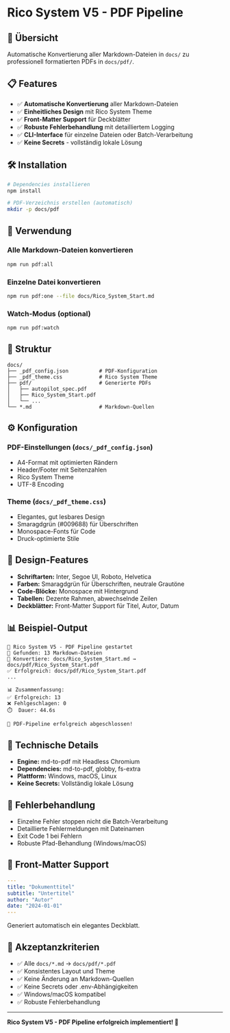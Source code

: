 # Rico System V5 - PDF Pipeline

## 🚀 Übersicht

Automatische Konvertierung aller Markdown-Dateien in `docs/` zu professionell formatierten PDFs in `docs/pdf/`.

## 📋 Features

- ✅ **Automatische Konvertierung** aller Markdown-Dateien
- ✅ **Einheitliches Design** mit Rico System Theme
- ✅ **Front-Matter Support** für Deckblätter
- ✅ **Robuste Fehlerbehandlung** mit detailliertem Logging
- ✅ **CLI-Interface** für einzelne Dateien oder Batch-Verarbeitung
- ✅ **Keine Secrets** - vollständig lokale Lösung

## 🛠️ Installation

```bash
# Dependencies installieren
npm install

# PDF-Verzeichnis erstellen (automatisch)
mkdir -p docs/pdf
```

## 📖 Verwendung

### Alle Markdown-Dateien konvertieren
```bash
npm run pdf:all
```

### Einzelne Datei konvertieren
```bash
npm run pdf:one --file docs/Rico_System_Start.md
```

### Watch-Modus (optional)
```bash
npm run pdf:watch
```

## 📁 Struktur

```
docs/
├── _pdf_config.json          # PDF-Konfiguration
├── _pdf_theme.css            # Rico System Theme
├── pdf/                      # Generierte PDFs
│   ├── autopilot_spec.pdf
│   ├── Rico_System_Start.pdf
│   └── ...
└── *.md                      # Markdown-Quellen
```

## ⚙️ Konfiguration

### PDF-Einstellungen (`docs/_pdf_config.json`)
- A4-Format mit optimierten Rändern
- Header/Footer mit Seitenzahlen
- Rico System Theme
- UTF-8 Encoding

### Theme (`docs/_pdf_theme.css`)
- Elegantes, gut lesbares Design
- Smaragdgrün (#009688) für Überschriften
- Monospace-Fonts für Code
- Druck-optimierte Stile

## 🎨 Design-Features

- **Schriftarten:** Inter, Segoe UI, Roboto, Helvetica
- **Farben:** Smaragdgrün für Überschriften, neutrale Grautöne
- **Code-Blöcke:** Monospace mit Hintergrund
- **Tabellen:** Dezente Rahmen, abwechselnde Zeilen
- **Deckblätter:** Front-Matter Support für Titel, Autor, Datum

## 📊 Beispiel-Output

```
🚀 Rico System V5 - PDF Pipeline gestartet
📁 Gefunden: 13 Markdown-Dateien
📄 Konvertiere: docs/Rico_System_Start.md → docs/pdf/Rico_System_Start.pdf
✅ Erfolgreich: docs/pdf/Rico_System_Start.pdf
...

📊 Zusammenfassung:
✅ Erfolgreich: 13
❌ Fehlgeschlagen: 0
⏱️  Dauer: 44.6s

🎉 PDF-Pipeline erfolgreich abgeschlossen!
```

## 🔧 Technische Details

- **Engine:** md-to-pdf mit Headless Chromium
- **Dependencies:** md-to-pdf, globby, fs-extra
- **Plattform:** Windows, macOS, Linux
- **Keine Secrets:** Vollständig lokale Lösung

## 🚨 Fehlerbehandlung

- Einzelne Fehler stoppen nicht die Batch-Verarbeitung
- Detaillierte Fehlermeldungen mit Dateinamen
- Exit Code 1 bei Fehlern
- Robuste Pfad-Behandlung (Windows/macOS)

## 📝 Front-Matter Support

```yaml
---
title: "Dokumenttitel"
subtitle: "Untertitel"
author: "Autor"
date: "2024-01-01"
---
```

Generiert automatisch ein elegantes Deckblatt.

## 🎯 Akzeptanzkriterien

- ✅ Alle `docs/*.md` → `docs/pdf/*.pdf`
- ✅ Konsistentes Layout und Theme
- ✅ Keine Änderung an Markdown-Quellen
- ✅ Keine Secrets oder .env-Abhängigkeiten
- ✅ Windows/macOS kompatibel
- ✅ Robuste Fehlerbehandlung

---

**Rico System V5 - PDF Pipeline erfolgreich implementiert! 🎉**
